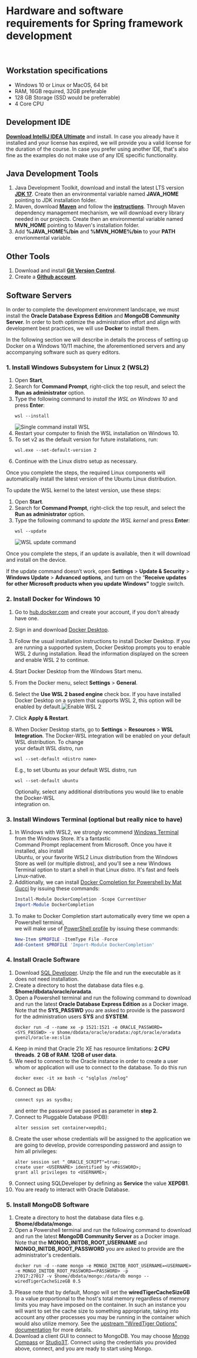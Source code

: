 # Hardware and software requirements for Spring framework development

&nbsp;
&nbsp;

## Workstation specifications

- Windows 10 or Linux or MacOS, 64 bit
- RAM, 16GB required, 32GB preferable
- 128 GB Storage (SSD would be preferrable)
- 4 Core CPU

## Development IDE

**[Download IntelliJ IDEA Ultimate](https://www.jetbrains.com/idea/download/#section=windows)** and install. In case you
already have it installed and your license has expired, we will provide you a valid license for the duration of the
course. In case you prefer using another IDE, that's also fine as the examples do not make use of any IDE specific
functionality.

## Java Development Tools

1. Java Development Toolkit, download and install the latest LTS version **[JDK 17](https://bell-sw.com/)**. Create then
   an environmental variable named **JAVA_HOME** pointing to JDK installation folder.
2. Maven, download **[Maven](https://maven.apache.org/download.cgi)** and follow
   the **[instructions](https://maven.apache.org/install.html)**. Through Maven dependency management mechanism, we will
   download every library needed in our projects. Create then an environmental variable named **MVN_HOME** pointing to
   Maven's installation folder.
3. Add **%JAVA_HOME%/bin** and **%MVN_HOME%/bin** to your **PATH** envrionmental variable.

## Other Tools

1. Download and install **[Git Version Control](https://git-scm.com/downloads)**.
2. Create a **[Github account](https://github.com/join)**.

## Software Servers

In order to complete the development environment landscape, we must install the **Oracle Database Express Edition**
and **MongoDB Community Server**. In order to both optimize the administration effort and align with development best
practices, we will use **Docker** to install them.

In the following section we will describe in details the process of setting up Docker on a Windows 10/11 machine, the
aforementioned servers and any accompanying software such as query editors.

### 1. Install Windows Subsystem for Linux 2 (WSL2)

1. Open **Start**,
2. Search for  **Command Prompt**, right-click the top result, and select the  **Run as administrator**  option.
3. Type the following command to _install the WSL on Windows 10_ and press **Enter**:
   ```
   wsl --install
   ```
   ![Single command install WSL](https://i0.wp.com/pureinfotech.com/wp-content/uploads/2021/01/windows-10-wsl-install-single-command.jpg?resize=827%2C357&quality=78&strip=all&ssl=1)
5. Restart your computer to finish the WSL installation on Windows 10.
6. To set v2 as the default version for future installations, run:
   ```
   wsl.exe --set-default-version 2
   ```
7. Continue with the Linux distro setup as necessary.

Once you complete the steps, the required Linux components will automatically install the latest version of the Ubuntu
Linux distribution.

To update the WSL kernel to the latest version, use these steps:

1. Open  **Start**.
2. Search for  **Command Prompt**, right-click the top result, and select the  **Run as administrator**  option.
3. Type the following command to _update the WSL kernel_ and press **Enter**:
   ```
   wsl --update
   ```
   ![WSL update command](https://i0.wp.com/pureinfotech.com/wp-content/uploads/2021/01/wsl-update-command-windows-10.jpg?resize=827%2C202&quality=78&strip=all&ssl=1)

Once you complete the steps, if an update is available, then it will download and install on the device.

If the update command doesn’t work, open **Settings** > **Update & Security** > **Windows Update** > **Advanced
options**, and turn on the “**Receive updates for other Microsoft products when you update Windows”** toggle switch.

### 2. Install Docker for Windows 10

1. Go to [hub.docker.com](https://hub.docker.com/) and create your account, if you don't already have one.
2. Sign in and download [Docker Desktop](https://desktop.docker.com/win/main/amd64/Docker%20Desktop%20Installer.exe).
3. Follow the usual installation instructions to install Docker Desktop. If you are running a supported system, Docker
   Desktop prompts you to enable WSL 2 during installation. Read the information displayed on the screen and enable WSL
   2 to continue.
4. Start Docker Desktop from the Windows Start menu.
5. From the Docker menu, select  **Settings**  >  **General**.
6. Select the  **Use WSL 2 based engine**  check box. If you have installed Docker Desktop on a system that supports WSL
   2, this option will be enabled by
   default.![Enable WSL 2](https://github.com/codehub-learn/development-environment-setup/blob/main/images/docker-settings-general.png?raw=true)
7. Click  **Apply & Restart**.
8. When Docker Desktop starts, go to  **Settings**  >  **Resources**  >  **WSL Integration**.
   The Docker-WSL integration will be enabled on your default WSL distribution. To change      
   your default WSL distro, run
   ```
   wsl --set-default <distro name>
   ```

   E.g., to set Ubuntu as your default WSL distro, run
   ```
   wsl --set-default ubuntu
   ```

   Optionally, select any additional distributions you would like to enable the Docker-WSL     
   integration on.

### 3. Install Windows Terminal (optional but really nice to have)

1. In Windows with WSL2, we strongly
   recommend [Windows Terminal](https://www.microsoft.com/en-us/p/windows-terminal/9n0dx20hk701#activetab=pivot:overviewtab)
   from the Windows Store. It's a fantastic   
   Command Prompt replacement from Microsoft. Once you have it installed, also install   
   Ubuntu, or your favorite WSL2 Linux distribution from the Windows Store as well (or multiple
   distros), and you'll see a new Windows Terminal option to start a shell in that Linux distro. It's
   fast and feels Linux-native.
2. Additionally, we can
   install [Docker Completion for Powershell by Mat Gucci](https://github.com/matt9ucci/DockerCompletion) by issuing
   these commands:
   ```powershell
   Install-Module DockerCompletion -Scope CurrentUser
   Import-Module DockerCompletion
   ```
3. To make to Docker Completion start automatically every time we open a Powershell terminal,    
   we will make use
   of [PowerShell profile](https://docs.microsoft.com/en-us/powershell/module/microsoft.powershell.core/about/about_profiles)
   by issuing these
   commands:
   ```powershell
   New-Item $PROFILE -ItemType File -Force
   Add-Content $PROFILE 'Import-Module DockerCompletion'
   ```

### 4. Install Oracle Software

1. Download [SQL Developer](https://download.oracle.com/otn/java/sqldeveloper/sqldeveloper-21.4.3.063.0100-no-jre.zip).
   Unzip the file and run the executable as it does not need installation.
2. Create a directory to host the database data files e.g. **$home/dbdata/oracle/oradata**.
3. Open a Powershell terminal and run the following command to download and run the latest **Oracle Database Express
   Edition** as a Docker image. Note that the **SYS_PASSWD** you are asked to provide is the password for the
   administration users **SYS** and **SYSTEM**.
   ```docker
   docker run -d --name xe -p 1521:1521 -e ORACLE_PASSWORD=<SYS_PASSWD> -v $home/dbdata/oracle/oradata:/opt/oracle/oradata gvenzl/oracle-xe:slim
   ```
4. Keep in mind that Oracle 21c XE has resource limitations: **2 CPU threads**. **2 GB of RAM**. **12GB of user data**.
5. We need to connect to the Oracle instance in order to create a user whom or application will use to connect to the
   database. To do this run
   ```docker
   docker exec -it xe bash -c "sqlplus /nolog"
   ```
6. Connect as DBA:
   ```oraclesqlplus
   connect sys as sysdba;
   ```
   and enter the password we passed as parameter in **step 2**.
7. Connect to Pluggable Database (PDB):
   ```oraclesqlplus
   alter session set container=xepdb1;
   ```
8. Create the user whose credentials will be assigned to the application we are going to develop, provide
   corresponding password and assign to him all privileges:
   ```oraclesqlplus
   alter session set "_ORACLE_SCRIPT"=true;
   create user <USERNAME> identified by <PASSWORD>;
   grant all privileges to <USERNAME>;
   ```
9. Connect using SQLDeveloper by defining as **Service** the value **XEPDB1**.
10. You are ready to interact with Oracle Database.

### 5. Install MongoDB Software

1. Create a directory to host the database data files e.g. **$home/dbdata/mongo**.
2. Open a Powershell terminal and run the following command to download and run the latest **MongoDB Community
   Server** as a Docker image. Note that the **MONGO_INITDB_ROOT_USERNAME** and **MONGO_INITDB_ROOT_PASSWORD** you are
   asked to provide are the administrator's credentials.
   ```docker
   docker run -d --name mongo -e MONGO_INITDB_ROOT_USERNAME=<USERNAME> -e MONGO_INITDB_ROOT_PASSWORD=<PASSWORD> -p 
   27017:27017 -v $home/dbdata/mongo:/data/db mongo --wiredTigerCacheSizeGB 0.5
   ```
3. Please note that by default, Mongo will set the **wiredTigerCacheSizeGB** to a value proportional to the host's total
   memory regardless of memory limits you may have imposed on the container. In such an instance you will want to set
   the cache size to something appropriate, taking into account any other processes you may be running in the container
   which would also utilize memory.
   See
   the [upstream "WiredTiger Options" documentation](https://docs.mongodb.com/manual/reference/program/mongod/#wiredtiger-options)
   for more details.
4. Download a client GUI to connect to MongoDB. You may choose [Mongo Compass](https://www.mongodb.com/products/compass)
   or [Studio3T](https://studio3t.com/). Connect using the credentials you provided above, connect, and you are
   ready to start using Mongo.

